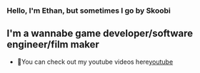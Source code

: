 ### Hello, I'm Ethan, but sometimes I go by Skoobi

## I'm a wannabe game developer/software engineer/film maker
- 🎥You can check out my youtube videos here[youtube]













[youtube]: https://www.youtube.com/channel/UCPYYBtmz_DE67b87hUeG9Wg